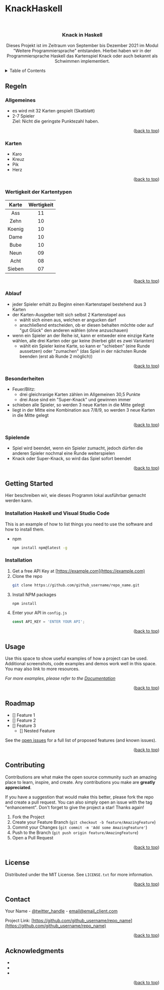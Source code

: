 # KnackHaskell
<div id="top"></div>


<!-- PROJECT LOGO -->
<br />
<div align="center">
<h3 align="center">Knack in Haskell</h3>

  <p align="center">
    Dieses Projekt ist im Zeitraum von September bis Dezember 2021 im Modul "Weitere Programmiersprache" entstanden. Hierbei haben wir in der Programmiersprache Haskell das Kartenspiel Knack oder auch bekannt als Schwimmen implementiert.
    <br />
  </p>
</div>

<!-- TABLE OF CONTENTS -->
<details>
  <summary>Table of Contents</summary>
  <ol>
    <li>
      <a href="#regeln">Regeln</a>
      <ul>
        <li><a href="#allgemeines">Allgemeines</a></li>
        <li><a href="#karten">Karten</a></li>
        <li><a href="#wertigkeit-der-kartentypen">Wertigkeit der Kartentypen</a></li>
        <li><a href="#ablauf">Ablauf</a></li>
        <li><a href="#besonderheiten">Besonderheiten</a></li>
        <li><a href="#spielende">Spielende</a></li>
      </ul>
    </li>
    <li>
      <a href="#getting-started">Getting Started</a>
      <ul>
        <li><a href="#prerequisites">Prerequisites</a></li>
        <li><a href="#installation">Installation</a></li>
      </ul>
    </li>
    <li><a href="#usage">Usage</a></li>
    <li><a href="#roadmap">Roadmap</a></li>
    <li><a href="#contributing">Contributing</a></li>
    <li><a href="#license">License</a></li>
    <li><a href="#contact">Contact</a></li>
    <li><a href="#acknowledgments">Acknowledgments</a></li>
  </ol>
</details>



<!-- ABOUT THE PROJECT -->
## Regeln

### Allgemeines

* es wird mit 32 Karten gespielt (Skatblatt)
* 2-7 Spieler
<br />Ziel: Nicht die geringste Punktezahl haben.


<p align="right">(<a href="#top">back to top</a>)</p>

### Karten

* Karo
* Kreuz
* Pik
* Herz

<p align="right">(<a href="#top">back to top</a>)</p>

### Wertigkeit der Kartentypen

Karte | Wertigkeit
:---: | :---:
Ass | 11
Zehn | 10
Koenig | 10
Dame | 10
Bube | 10
Neun | 09
Acht | 08
Sieben | 07

<p align="right">(<a href="#top">back to top</a>)</p>

### Ablauf

* jeder Spieler erhält zu Beginn einen Kartenstapel bestehend aus 3 Karten
* der Karten-Ausgeber teilt sich selbst 2 Kartenstapel aus
    * wählt sich einen aus, welchen er angucken darf
    * anschließend entscheiden, ob er diesen behalten möchte oder auf "gut Glück" den anderen wählen (ohne anzuschauen)
* wenn ein Spieler an der Reihe ist, kann er entweder eine einzige Karte wählen, alle drei Karten oder gar keine (hierbei gibt es zwei Varianten)
    * wählt ein Spieler keine Karte, so kann er "schieben" (eine Runde aussetzen) oder "zumachen" (das Spiel in der nächsten Runde beenden (erst ab Runde 2 möglich))

<p align="right">(<a href="#top">back to top</a>)</p>

### Besonderheiten

* Feuer/Blitz:
    * drei gleichranige Karten zählen im Allgemeinen 30,5 Punkte
    * drei Asse sind ein "Super-Knack" und gewinnen immer
* schieben alle Spieler, so werden 3 neue Karten in die Mitte gelegt
* liegt in der Mitte eine Kombination aus 7/8/9, so werden 3 neue Karten in die Mitte gelegt

<p align="right">(<a href="#top">back to top</a>)</p>

### Spielende

* Spiel wird beendet, wenn ein Spieler zumacht, jedoch dürfen die anderen Spieler nochmal eine Runde weiterspielen
* Knack oder Super-Knack, so wird das Spiel sofort beendet

<p align="right">(<a href="#top">back to top</a>)</p>

<!-- GETTING STARTED -->
## Getting Started

Hier beschreiben wir, wie dieses Programm lokal ausführbar gemacht werden kann.

### Installation Haskell und Visual Studio Code

This is an example of how to list things you need to use the software and how to install them.
* npm
  ```sh
  npm install npm@latest -g
  ```

### Installation

1. Get a free API Key at [https://example.com](https://example.com)
2. Clone the repo
   ```sh
   git clone https://github.com/github_username/repo_name.git
   ```
3. Install NPM packages
   ```sh
   npm install
   ```
4. Enter your API in `config.js`
   ```js
   const API_KEY = 'ENTER YOUR API';
   ```

<p align="right">(<a href="#top">back to top</a>)</p>



<!-- USAGE EXAMPLES -->
## Usage

Use this space to show useful examples of how a project can be used. Additional screenshots, code examples and demos work well in this space. You may also link to more resources.

_For more examples, please refer to the [Documentation](https://example.com)_

<p align="right">(<a href="#top">back to top</a>)</p>



<!-- ROADMAP -->
## Roadmap

- [] Feature 1
- [] Feature 2
- [] Feature 3
    - [] Nested Feature

See the [open issues](https://github.com/github_username/repo_name/issues) for a full list of proposed features (and known issues).

<p align="right">(<a href="#top">back to top</a>)</p>



<!-- CONTRIBUTING -->
## Contributing

Contributions are what make the open source community such an amazing place to learn, inspire, and create. Any contributions you make are **greatly appreciated**.

If you have a suggestion that would make this better, please fork the repo and create a pull request. You can also simply open an issue with the tag "enhancement".
Don't forget to give the project a star! Thanks again!

1. Fork the Project
2. Create your Feature Branch (`git checkout -b feature/AmazingFeature`)
3. Commit your Changes (`git commit -m 'Add some AmazingFeature'`)
4. Push to the Branch (`git push origin feature/AmazingFeature`)
5. Open a Pull Request

<p align="right">(<a href="#top">back to top</a>)</p>



<!-- LICENSE -->
## License

Distributed under the MIT License. See `LICENSE.txt` for more information.

<p align="right">(<a href="#top">back to top</a>)</p>



<!-- CONTACT -->
## Contact

Your Name - [@twitter_handle](https://twitter.com/twitter_handle) - email@email_client.com

Project Link: [https://github.com/github_username/repo_name](https://github.com/github_username/repo_name)

<p align="right">(<a href="#top">back to top</a>)</p>



<!-- ACKNOWLEDGMENTS -->
## Acknowledgments

* []()
* []()
* []()

<p align="right">(<a href="#top">back to top</a>)</p>



<!-- MARKDOWN LINKS & IMAGES -->
<!-- https://www.markdownguide.org/basic-syntax/#reference-style-links -->
[contributors-shield]: https://img.shields.io/github/contributors/github_username/repo_name.svg?style=for-the-badge
[contributors-url]: https://github.com/github_username/repo_name/graphs/contributors
[forks-shield]: https://img.shields.io/github/forks/github_username/repo_name.svg?style=for-the-badge
[forks-url]: https://github.com/github_username/repo_name/network/members
[stars-shield]: https://img.shields.io/github/stars/github_username/repo_name.svg?style=for-the-badge
[stars-url]: https://github.com/github_username/repo_name/stargazers
[issues-shield]: https://img.shields.io/github/issues/github_username/repo_name.svg?style=for-the-badge
[issues-url]: https://github.com/github_username/repo_name/issues
[license-shield]: https://img.shields.io/github/license/github_username/repo_name.svg?style=for-the-badge
[license-url]: https://github.com/github_username/repo_name/blob/master/LICENSE.txt
[linkedin-shield]: https://img.shields.io/badge/-LinkedIn-black.svg?style=for-the-badge&logo=linkedin&colorB=555
[linkedin-url]: https://linkedin.com/in/linkedin_username
[product-screenshot]: images/screenshot.png
